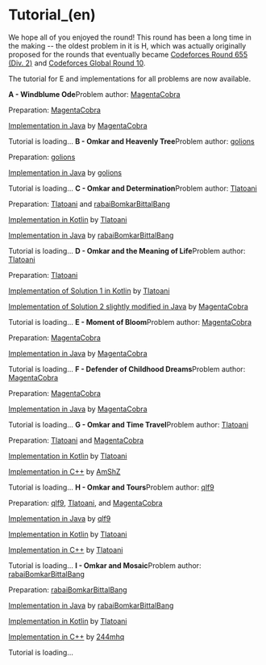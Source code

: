 # Tutorial_(en)

We hope all of you enjoyed the round! This round has been a long time in the making -- the oldest problem in it is H, which was actually originally proposed for the rounds that eventually became [Codeforces Round 655 (Div. 2)](https://codeforces.com/contest/1372 "Codeforces Round 655 (Div. 2)") and [Codeforces Global Round 10](https://codeforces.com/contest/1392 "Codeforces Global Round 10").

The tutorial for E and implementations for all problems are now available.

 **A - Windblume Ode**Problem author: [MagentaCobra](https://codeforces.com/profile/MagentaCobra "Master MagentaCobra")

Preparation: [MagentaCobra](https://codeforces.com/profile/MagentaCobra "Master MagentaCobra")

[Implementation in Java](https://codeforces.com/contest/1586/submission/132266058) by [MagentaCobra](https://codeforces.com/profile/MagentaCobra "Master MagentaCobra") 

Tutorial is loading... **B - Omkar and Heavenly Tree**Problem author: [golions](https://codeforces.com/profile/golions "Candidate Master golions")

Preparation: [golions](https://codeforces.com/profile/golions "Candidate Master golions")

[Implementation in Java](https://codeforces.com/contest/1586/submission/132266285) by [golions](https://codeforces.com/profile/golions "Candidate Master golions") 

Tutorial is loading... **C - Omkar and Determination**Problem author: [Tlatoani](https://codeforces.com/profile/Tlatoani "International Grandmaster Tlatoani")

Preparation: [Tlatoani](https://codeforces.com/profile/Tlatoani "International Grandmaster Tlatoani") and [rabaiBomkarBittalBang](https://codeforces.com/profile/rabaiBomkarBittalBang "Master rabaiBomkarBittalBang")

[Implementation in Kotlin](https://codeforces.com/contest/1586/submission/132264905) by [Tlatoani](https://codeforces.com/profile/Tlatoani "International Grandmaster Tlatoani")

[Implementation in Java](https://codeforces.com/contest/1586/submission/132264939) by [rabaiBomkarBittalBang](https://codeforces.com/profile/rabaiBomkarBittalBang "Master rabaiBomkarBittalBang") 

Tutorial is loading... **D - Omkar and the Meaning of Life**Problem author: [Tlatoani](https://codeforces.com/profile/Tlatoani "International Grandmaster Tlatoani")

Preparation: [Tlatoani](https://codeforces.com/profile/Tlatoani "International Grandmaster Tlatoani")

[Implementation of Solution 1 in Kotlin](https://codeforces.com/contest/1586/submission/132265468) by [Tlatoani](https://codeforces.com/profile/Tlatoani "International Grandmaster Tlatoani")

[Implementation of Solution 2 slightly modified in Java](https://codeforces.com/contest/1586/submission/132265669) by [MagentaCobra](https://codeforces.com/profile/MagentaCobra "Master MagentaCobra") 

Tutorial is loading... **E - Moment of Bloom**Problem author: [MagentaCobra](https://codeforces.com/profile/MagentaCobra "Master MagentaCobra")

Preparation: [MagentaCobra](https://codeforces.com/profile/MagentaCobra "Master MagentaCobra")

[Implementation in Java](https://codeforces.com/contest/1586/submission/132266552) by [MagentaCobra](https://codeforces.com/profile/MagentaCobra "Master MagentaCobra") 

Tutorial is loading... **F - Defender of Childhood Dreams**Problem author: [MagentaCobra](https://codeforces.com/profile/MagentaCobra "Master MagentaCobra")

Preparation: [MagentaCobra](https://codeforces.com/profile/MagentaCobra "Master MagentaCobra")

[Implementation in Java](https://codeforces.com/contest/1586/submission/132266900) by [MagentaCobra](https://codeforces.com/profile/MagentaCobra "Master MagentaCobra") 

Tutorial is loading... **G - Omkar and Time Travel**Problem author: [Tlatoani](https://codeforces.com/profile/Tlatoani "International Grandmaster Tlatoani")

Preparation: [Tlatoani](https://codeforces.com/profile/Tlatoani "International Grandmaster Tlatoani") and [MagentaCobra](https://codeforces.com/profile/MagentaCobra "Master MagentaCobra")

[Implementation in Kotlin](https://codeforces.com/contest/1586/submission/132265734) by [Tlatoani](https://codeforces.com/profile/Tlatoani "International Grandmaster Tlatoani")

[Implementation in C++](https://codeforces.com/contest/1586/submission/132265955) by [AmShZ](https://codeforces.com/profile/AmShZ "Grandmaster AmShZ") 

Tutorial is loading... **H - Omkar and Tours**Problem author: [qlf9](https://codeforces.com/profile/qlf9 "Candidate Master qlf9")

Preparation: [qlf9](https://codeforces.com/profile/qlf9 "Candidate Master qlf9"), [Tlatoani](https://codeforces.com/profile/Tlatoani "International Grandmaster Tlatoani"), and [MagentaCobra](https://codeforces.com/profile/MagentaCobra "Master MagentaCobra")

[Implementation in Java](https://codeforces.com/contest/1586/submission/132266029) by [qlf9](https://codeforces.com/profile/qlf9 "Candidate Master qlf9")

[Implementation in Kotlin](https://codeforces.com/contest/1586/submission/132266061) by [Tlatoani](https://codeforces.com/profile/Tlatoani "International Grandmaster Tlatoani")

[Implementation in C++](https://codeforces.com/contest/1586/submission/132266116) by [Tlatoani](https://codeforces.com/profile/Tlatoani "International Grandmaster Tlatoani") 

Tutorial is loading... **I - Omkar and Mosaic**Problem author: [rabaiBomkarBittalBang](https://codeforces.com/profile/rabaiBomkarBittalBang "Master rabaiBomkarBittalBang")

Preparation: [rabaiBomkarBittalBang](https://codeforces.com/profile/rabaiBomkarBittalBang "Master rabaiBomkarBittalBang")

[Implementation in Java](https://codeforces.com/contest/1586/submission/132266268) by [rabaiBomkarBittalBang](https://codeforces.com/profile/rabaiBomkarBittalBang "Master rabaiBomkarBittalBang")

[Implementation in Kotlin](https://codeforces.com/contest/1586/submission/132266318) by [Tlatoani](https://codeforces.com/profile/Tlatoani "International Grandmaster Tlatoani")

[Implementation in C++](https://codeforces.com/contest/1586/submission/132266438) by [244mhq](https://codeforces.com/profile/244mhq "Legendary Grandmaster 244mhq") 

Tutorial is loading...